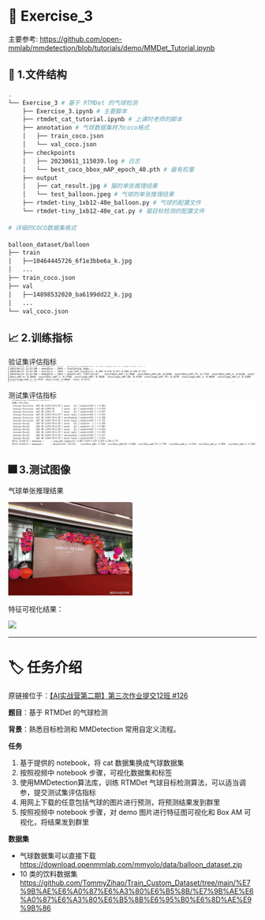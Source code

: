 # 📖 Exercise_3
主要参考: <https://github.com/open-mmlab/mmdetection/blob/tutorials/demo/MMDet_Tutorial.ipynb>

## 📁 1.文件结构

```bash
.
└── Exercise_3 # 基于 RTMDet 的气球检测
    ├── Exercise_3.ipynb # 主要脚本
    ├── rtmdet_cat_tutorial.ipynb # 上课时老师的脚本
    ├── annotation # 气球数据集转为coco格式
    │   ├── train_coco.json
    │   └── val_coco.json
    ├── checkpoints
    │   ├── 20230611_115039.log # 日志
    │   └── best_coco_bbox_mAP_epoch_40.pth # 最有权重
    ├── output
    │   ├── cat_result.jpg # 猫的单张推理结果
    │   └── test_balloon.jpeg # 气球的单张推理结果
    ├── rtmdet-tiny_1xb12-40e_balloon.py # 气球的配置文件
    └── rtmdet-tiny_1xb12-40e_cat.py # 猫目标检测的配置文件

# 详细的COCO数据集格式

balloon_dataset/balloon
├── train
│   ├──10464445726_6f1e3bbe6a_k.jpg
│   ...
├── train_coco.json
├── val
│   ├──14898532020_ba6199dd22_k.jpg
│   ...
└── val_coco.json
```

## 📈 2.训练指标
验证集评估指标
![img](/image/3_val.png)

测试集评估指标
![img](/image/3_test.png)

## 🎆 3.测试图像
气球单张推理结果

<img src="output/test_balloon.jpeg" width="50%">

特征可视化结果：

<img src="../image/test_balloonAM.jpeg" width="50%">

---
# 🏷️ 任务介绍

原链接位于：[【AI实战营第二期】第三次作业提交12班 #126](https://github.com/open-mmlab/OpenMMLabCamp/issues/126)

**题目**：基于 RTMDet 的气球检测

**背景**：熟悉目标检测和 MMDetection 常用自定义流程。

**任务**
1. 基于提供的 notebook，将 cat 数据集换成气球数据集
2. 按照视频中 notebook 步骤，可视化数据集和标签
3. 使用MMDetection算法库，训练 RTMDet 气球目标检测算法，可以适当调参，提交测试集评估指标
4. 用网上下载的任意包括气球的图片进行预测，将预测结果发到群里
5. 按照视频中 notebook 步骤，对 demo 图片进行特征图可视化和 Box AM 可视化，将结果发到群里
 

**数据集**
+ 气球数据集可以直接下载 https://download.openmmlab.com/mmyolo/data/balloon_dataset.zip
+ 10 类的饮料数据集
https://github.com/TommyZihao/Train_Custom_Dataset/tree/main/%E7%9B%AE%E6%A0%87%E6%A3%80%E6%B5%8B/%E7%9B%AE%E6%A0%87%E6%A3%80%E6%B5%8B%E6%95%B0%E6%8D%AE%E9%9B%86